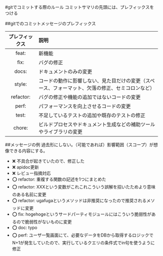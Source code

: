 #gitでコミットする際のルール
コミットサマリの先頭には、プレフィックスをつける

##gitでのコミットメッセージのプレフィックス

|  プレフィックス  |  説明  |
| :---: | :--- |
|  feat:  |  新機能  |
|  fix:  |  バグの修正  |
|  docs:  |  ドキュメントのみの変更  |
|  style:  |  コードの動作に影響しない、見た目だけの変更（スペース、フォーマット、欠落の修正、セミコロンなど）  |
|  refactor:  |  バグの修正や機能の追加ではないコードの変更  |
|  perf:  |  パフォーマンスを向上させるコードの変更  |
|  test:  |  不足しているテストの追加や既存のテストの修正  |
|  chore:  |  ビルドプロセスやドキュメント生成などの補助ツールやライブラリの変更  |

##メッセージの例
過去形にしない。（可能であれば）影響範囲（スコープ）が想像できる内容にする。

- ❌ 不具合が起きていたので、修正した
- ❌ apidoc更新
- ❌ レビュー指摘対応
- ⭕️ refactor: 重複する関数の記述を1つにまとめた
- ⭕️ refactor: XXXという変数がこれこれこういう誤解を招いたためより意味のある名前に変更
- ⭕️ refactor: ugafugaというメソッドは非推奨になったので推奨されるメソッドに変更
- ⭕️ fix: hogehogeというサードパーティモジュールにはこういう脆弱性があるので脆弱性がないものに変更
- ⭕️ doc: typo
- ⭕️ perf: ユーザ一覧画面にて、必要なデータをDBから取得するロジックでN+1が発生していたので、実行しているクエリの条件式でin句を使うように修正

